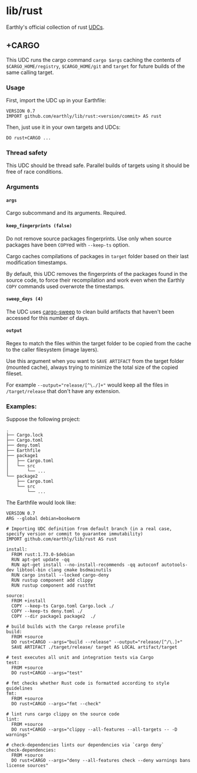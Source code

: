 # lib/rust

Earthly's official collection of rust [UDCs](https://docs.earthly.dev/docs/guides/udc).

## +CARGO

This UDC runs the cargo command `cargo $args` caching the contents of `$CARGO_HOME/registry`, `$CARGO_HOME/git` and `target` for future builds of the same calling target. 

### Usage

First, import the UDC up in your Earthfile:
```earthfile
VERSION 0.7
IMPORT github.com/earthly/lib/rust:<version/commit> AS rust
```

Then, just use it in your own targets and UDCs:
```earthfile
DO rust+CARGO ...
```

### Thread safety
This UDC should be thread safe. Parallel builds of targets using it should be free of race conditions.

### Arguments

#### `args`
Cargo subcommand and its arguments. Required.

#### `keep_fingerprints (false)`
Do not remove source packages fingerprints. Use only when source packages have been `COPY`ed with `--keep-ts` option.

Cargo caches compilations of packages in `target` folder based on their last modification timestamps. 

By default, this UDC removes the fingerprints of the packages found in the source code, to force their recompilation and work even when the Earthly `COPY` commands used overwrote the timestamps.

#### `sweep_days (4)`
The UDC uses [cargo-sweep](https://github.com/holmgr/cargo-sweep) to clean build artifacts that haven't been accessed for this number of days.

#### `output`
Regex to match the files within the target folder to be copied from the cache to the caller filesystem (image layers). 

Use this argument when you want to `SAVE ARTIFACT` from the target folder (mounted cache), always trying to minimize the total size of the copied fileset. 

For example `--output="release/[^\./]+"` would keep all the files in `/target/release` that don't have any extension.

### Examples:

Suppose the following project:
```
.
├── Cargo.lock
├── Cargo.toml
├── deny.toml
├── Earthfile
├── package1
│   ├── Cargo.toml
│   └── src
│       └── ...
└── package2
    ├── Cargo.toml
    └── src
        └── ...
```

The Earthfile would look like:

```earthfile
VERSION 0.7
ARG --global debian=bookworm

# Importing UDC definition from default branch (in a real case, specify version or commit to guarantee immutability)
IMPORT github.com/earthly/lib/rust AS rust

install:
  FROM rust:1.73.0-$debian
  RUN apt-get update -qq
  RUN apt-get install --no-install-recommends -qq autoconf autotools-dev libtool-bin clang cmake bsdmainutils
  RUN cargo install --locked cargo-deny
  RUN rustup component add clippy
  RUN rustup component add rustfmt

source:
  FROM +install
  COPY --keep-ts Cargo.toml Cargo.lock ./
  COPY --keep-ts deny.toml ./
  COPY --dir package1 package2  ./

# build builds with the Cargo release profile
build:
  FROM +source
  DO rust+CARGO --args="build --release" --output="release/[^/\.]+"
  SAVE ARTIFACT ./target/release/ target AS LOCAL artifact/target

# test executes all unit and integration tests via Cargo
test:
  FROM +source
  DO rust+CARGO --args="test"

# fmt checks whether Rust code is formatted according to style guidelines
fmt:
  FROM +source
  DO rust+CARGO --args="fmt --check"

# lint runs cargo clippy on the source code
lint:
  FROM +source
  DO rust+CARGO --args="clippy --all-features --all-targets -- -D warnings"

# check-dependencies lints our dependencies via `cargo deny`
check-dependencies:
  FROM +source
  DO rust+CARGO --args="deny --all-features check --deny warnings bans license sources"
```
